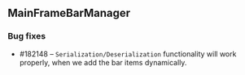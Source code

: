 ## MainFrameBarManager

### Bug fixes

* \#182148 – `Serialization/Deserialization` functionality will work properly, when we add the bar items dynamically.